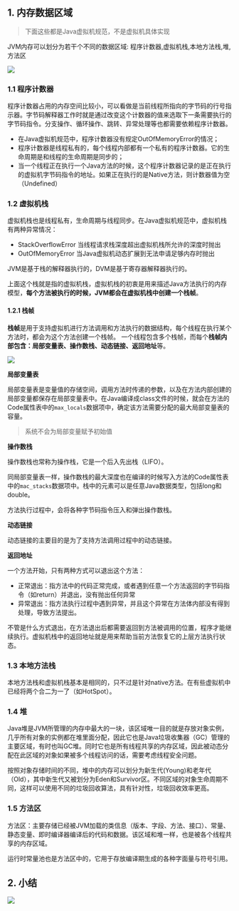 
## 1. 内存数据区域

> 下面这些都是Java虚拟机规范，不是虚拟机具体实现

JVM内存可以划分为若干个不同的数据区域: 程序计数器,虚拟机栈,本地方法栈,堆,方法区

![](https://raw.githubusercontent.com/xfhy/Android-Notes/master/Images/JVM%E8%BF%90%E8%A1%8C%E6%97%B6%E5%86%85%E5%AD%98%E5%88%86%E5%B8%83.png)

### 1.1 程序计数器

程序计数器占用的内存空间比较小，可以看做是当前线程所指向的字节码的行号指示器。字节码解释器工作时就是通过改变这个计数器的值来选取下一条需要执行的字节码指令。分支操作、循环操作、跳转、异常处理等也都需要依赖程序计数器。

- 在Java虚拟机规范中，程序计数器没有规定OutOfMemoryError的情况；
- 程序计数器是线程私有的，每个线程内部都有一个私有的程序计数器。它的生命周期是和线程的生命周期是同步的；
- 当一个线程正在执行一个Java方法的时候，这个程序计数器记录的是正在执行的虚拟机字节码指令的地址。如果正在执行的是Native方法，则计数器值为空（Undefined）

### 1.2 虚拟机栈

虚拟机栈也是线程私有，生命周期与线程同步。在Java虚拟机规范中，虚拟机栈有两种异常情况：

- StackOverflowError 当线程请求栈深度超出虚拟机栈所允许的深度时抛出
- OutOfMemoryError 当Java虚拟机动态扩展到无法申请足够内存时抛出

JVM是基于栈的解释器执行的，DVM是基于寄存器解释器执行的。

上面这个栈就是指的虚拟机栈，虚拟机栈的初衷是用来描述Java方法执行的内存模型，**每个方法被执行的时候，JVM都会在虚拟机栈中创建一个栈帧**。

#### 1.2.1 栈帧

**栈帧**是用于支持虚拟机进行方法调用和方法执行的数据结构，每个线程在执行某个方法时，都会为这个方法创建一个栈帧。 一个线程包含多个栈帧，而每个**栈帧内部包含：局部变量表、操作数栈、动态链接、返回地址**等。

![](https://raw.githubusercontent.com/xfhy/Android-Notes/master/Images/%E7%BA%BF%E7%A8%8B%E5%86%85%E6%A0%88%E5%B8%A7%E7%A4%BA%E6%84%8F%E5%9B%BE.png)

**局部变量表**

局部变量表是变量值的存储空间，调用方法时传递的参数，以及在方法内部创建的局部变量都保存在局部变量表中。在Java编译成class文件的时候，就会在方法的Code属性表中的`max_locals`数据项中，确定该方法需要分配的最大局部变量表的容量。

> 系统不会为局部变量赋予初始值

**操作数栈**

操作数栈也常称为操作栈，它是一个后入先出栈（LIFO）。

同局部变量表一样，操作数栈的最大深度也在编译的时候写入方法的Code属性表中的`mac_stacks`数据项中。栈中的元素可以是任意Java数据类型，包括long和double。

方法执行过程中，会将各种字节码指令压入和弹出操作数栈。

**动态链接**

动态链接的主要目的是为了支持方法调用过程中的动态链接。

**返回地址**

一个方法开始，只有两种方式可以退出这个方法：

- 正常退出：指方法中的代码正常完成，或者遇到任意一个方法返回的字节码指令（如return）并退出，没有抛出任何异常
- 异常退出：指方法执行过程中遇到异常，并且这个异常在方法体内部没有得到处理，导致方法提出。

不管是什么方式退出，在方法退出后都需要返回到方法被调用的位置，程序才能继续执行。虚拟机栈中的返回地址就是用来帮助当前方法恢复它的上层方法执行状态。

### 1.3 本地方法栈

本地方法栈和虚拟机栈基本是相同的，只不过是针对native方法。在有些虚拟机中已经将两个合二为一了（如HotSpot）。

### 1.4 堆

Java堆是JVM所管理的内存中最大的一块，该区域唯一目的就是存放对象实例，几乎所有对象的实例都在堆里面分配，因此它也是Java垃圾收集器（GC）管理的主要区域，有时也叫GC堆。同时它也是所有线程共享的内存区域，因此被动态分配在此区域的对象如果被多个线程访问的话，需要考虑线程安全问题。

按照对象存储时间的不同，堆中的内存可以划分为新生代(Young)和老年代（Old），其中新生代又被划分为Eden和Survivor区。不同区域的对象生命周期不同，这样可以使用不同的垃圾回收算法，具有针对性，垃圾回收效率更高。

### 1.5 方法区

方法区：主要存储已经被JVM加载的类信息（版本、字段、方法、接口）、常量、静态变量、即时编译器编译后的代码和数据。该区域和堆一样，也是被各个线程共享的内存区域。

运行时常量池也是方法区中的，它用于存放编译期生成的各种字面量与符号引用。

## 2. 小结

![](https://raw.githubusercontent.com/xfhy/Android-Notes/master/Images/Java%E8%BF%90%E8%A1%8C%E6%97%B6%E5%86%85%E5%AD%98%E7%BB%93%E6%9E%84.png)

